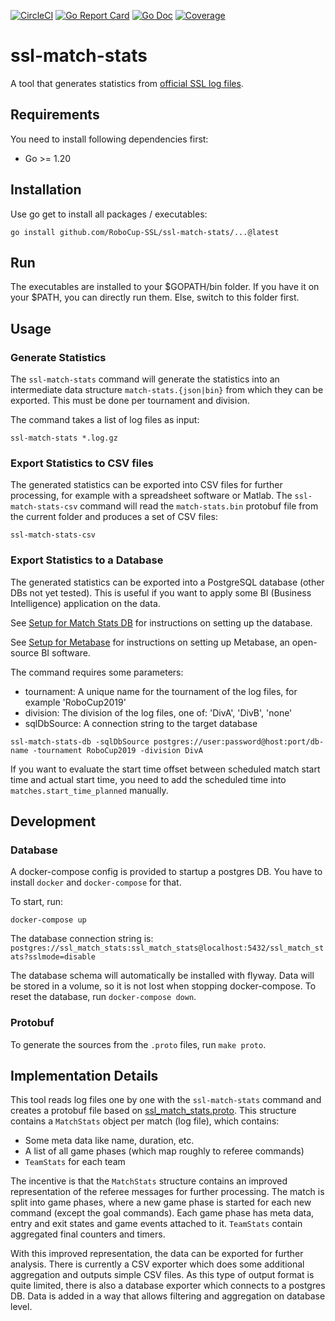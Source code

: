 [![CircleCI](https://circleci.com/gh/RoboCup-SSL/ssl-match-stats/tree/master.svg?style=svg)](https://circleci.com/gh/RoboCup-SSL/ssl-match-stats/tree/master)
[![Go Report Card](https://goreportcard.com/badge/github.com/RoboCup-SSL/ssl-match-stats?style=flat-square)](https://goreportcard.com/report/github.com/RoboCup-SSL/ssl-match-stats)
[![Go Doc](https://img.shields.io/badge/godoc-reference-blue.svg?style=flat-square)](https://godoc.org/github.com/RoboCup-SSL/ssl-match-stats)
[![Coverage](https://img.shields.io/badge/coverage-report-blue.svg)](https://circleci.com/api/v1.1/project/github/RoboCup-SSL/ssl-match-stats/latest/artifacts/0/coverage?branch=master)


# ssl-match-stats

A tool that generates statistics from [official SSL log files](https://ssl.robocup.org/game-logs/).

## Requirements
You need to install following dependencies first: 
 * Go >= 1.20
 
## Installation

Use go get to install all packages / executables:

```
go install github.com/RoboCup-SSL/ssl-match-stats/...@latest
```

## Run
The executables are installed to your $GOPATH/bin folder. If you have it on your $PATH, you can directly run them. Else, switch to this folder first.

## Usage

### Generate Statistics

The `ssl-match-stats` command will generate the statistics into an intermediate data structure `match-stats.{json|bin}`
from which they can be exported. This must be done per tournament and division. 

The command takes a list of log files as input:
```
ssl-match-stats *.log.gz
```

### Export Statistics to CSV files

The generated statistics can be exported into CSV files for further processing, 
for example with a spreadsheet software or Matlab. 
The `ssl-match-stats-csv` command will read the `match-stats.bin` protobuf file 
from the current folder and produces a set of CSV files: 

```
ssl-match-stats-csv
```

### Export Statistics to a Database

The generated statistics can be exported into a PostgreSQL database (other DBs not yet tested).
This is useful if you want to apply some BI (Business Intelligence) application on the data.

See [Setup for Match Stats DB](./setup/matchStatsDb/README.md) for instructions on setting up the database.

See [Setup for Metabase](./setup/metabase/README.md) for instructions on setting up Metabase, an open-source BI software.

The command requires some parameters:

* tournament: A unique name for the tournament of the log files, for example 'RoboCup2019'
* division: The division of the log files, one of: 'DivA', 'DivB', 'none'
* sqlDbSource: A connection string to the target database

```
ssl-match-stats-db -sqlDbSource postgres://user:password@host:port/db-name -tournament RoboCup2019 -division DivA
```

If you want to evaluate the start time offset between scheduled match start time and actual start time,
you need to add the scheduled time into `matches.start_time_planned` manually.

## Development

### Database

A docker-compose config is provided to startup a postgres DB.
You have to install `docker` and `docker-compose` for that. 

To start, run:
```shell script
docker-compose up
```
The database connection string is: `postgres://ssl_match_stats:ssl_match_stats@localhost:5432/ssl_match_stats?sslmode=disable`

The database schema will automatically be installed with flyway. 
Data will be stored in a volume, so it is not lost when stopping docker-compose.
To reset the database, run `docker-compose down`.

### Protobuf

To generate the sources from the `.proto` files, run `make proto`.


## Implementation Details

This tool reads log files one by one with the `ssl-match-stats` command and creates a protobuf file based on [ssl_match_stats.proto](./proto/ssl_match_stats.proto).
This structure contains a `MatchStats` object per match (log file), which contains:

 * Some meta data like name, duration, etc.
 * A list of all game phases (which map roughly to referee commands)
 * `TeamStats` for each team

The incentive is that the `MatchStats` structure contains an improved representation of the referee messages
for further processing. The match is split into game phases, where a new game phase is started for each new command 
(except the goal commands). Each game phase has meta data, entry and exit states and game events attached to it.
`TeamStats` contain aggregated final counters and timers.

With this improved representation, the data can be exported for further analysis. 
There is currently a CSV exporter which does some additional aggregation and outputs simple CSV files.
As this type of output format is quite limited, there is also a database exporter which connects to a 
postgres DB. Data is added in a way that allows filtering and aggregation on database level.
